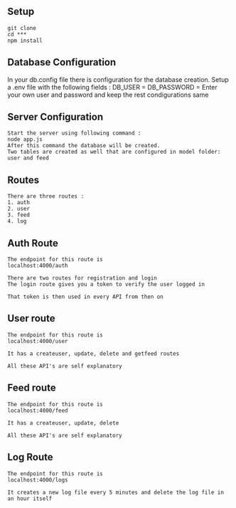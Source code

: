 ## Setup

```
git clone
cd ***
npm install
```

## Database Configuration

In your db.config file there is configuration for the database
creation.
Setup a .env file with the following fields :
DB_USER = 
DB_PASSWORD =
Enter your own user and password and keep the rest condigurations same 

## Server Configuration

```
Start the server using following command :
node app.js
After this command the database will be created.
Two tables are created as well that are configured in model folder: user and feed

```

## Routes

```
There are three routes :
1. auth
2. user
3. feed
4. log

```

## Auth Route

```
The endpoint for this route is 
localhost:4000/auth

There are two routes for registration and login
The login route gives you a token to verify the user logged in

That token is then used in every API from then on
```

## User route 

```
The endpoint for this route is 
localhost:4000/user

It has a createuser, update, delete and getfeed routes

All these API's are self explanatory
```

## Feed route

```
The endpoint for this route is 
localhost:4000/feed

It has a createuser, update, delete

All these API's are self explanatory
```


## Log  Route

```
The endpoint for this route is 
localhost:4000/logs 

It creates a new log file every 5 minutes and delete the log file in an hour itself

```